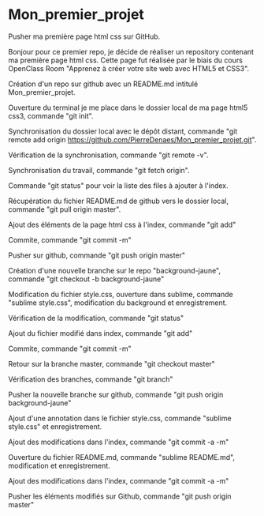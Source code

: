 # Mon_premier_projet

Pusher ma première page html css sur GitHub.


Bonjour pour ce premier repo, je décide de réaliser un repository contenant ma première page html css. Cette page fut réalisée par le biais du cours OpenClass Room "Apprenez à créer votre site web avec HTML5 et CSS3".

Création d'un repo sur github avec un README.md intitulé Mon_premier_projet.

Ouverture du terminal je me place dans le dossier local de ma page html5 css3, commande "git init".

Synchronisation du dossier local avec le dépôt distant, commande "git remote add origin https://github.com/PierreDenaes/Mon_premier_projet.git".

Vérification de la synchronisation, commande "git remote -v".

Synchronisation du travail, commande "git fetch origin".

Commande "git status" pour voir la liste des files à ajouter à l'index.

Récupération du fichier README.md de github vers le dossier local, commande "git pull origin master".

Ajout des éléments de la page html css à l'index, commande "git add" 

Commite, commande "git commit -m"

Pusher sur github, commande "git push origin master"

Création d'une nouvelle branche sur le repo "background-jaune", commande "git checkout -b background-jaune"

Modification du fichier style.css, ouverture dans sublime, commande "sublime style.css", modification du background et enregistrement.

Vérification de la modification, commande "git status"

Ajout du fichier modifié dans index, commande "git add"

Commite, commande "git commit -m"

Retour sur la branche master, commande "git checkout master"

Vérification des branches, commande "git branch"

Pusher la nouvelle branche sur github, commande "git push origin background-jaune"

Ajout d'une annotation dans le fichier style.css, commande "sublime style.css" et enregistrement.

Ajout des modifications dans l'index, commande "git commit -a -m"

Ouverture du fichier README.md, commande "sublime README.md", modification et enregistrement.

Ajout des modifications dans l'index, commande "git commit -a -m"

Pusher les éléments modifiés sur Github, commande "git push origin master"







